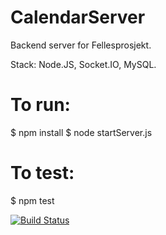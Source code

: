 # CalendarServer
Backend server for Fellesprosjekt. 

Stack: Node.JS, Socket.IO, MySQL.

# To run:
$ npm install
$ node startServer.js

# To test:
$ npm test

[![Build Status](https://travis-ci.org/ph3b/CalendarServer.svg?branch=master)](https://travis-ci.org/ph3b/CalendarServer)
